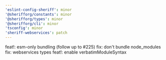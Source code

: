 ```yaml
---
'eslint-config-sheriff': minor
'@sherifforg/constants': minor
'@sherifforg/types': minor
'@sherifforg/cli': minor
'tsconfig': minor
'sheriff-webservices': patch
---
```


feat!: esm-only bundling (follow up to #225)
fix: don't bundle node_modules
fix: webservices types
feat!: enable verbatimModuleSyntax
